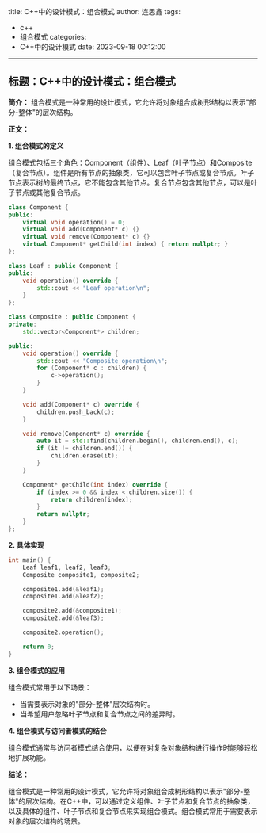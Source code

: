 title: C++中的设计模式：组合模式
author: 连思鑫
tags:
  - c++
  - 组合模式
categories:
  - C++中的设计模式
date: 2023-09-18 00:12:00
---
## **标题：C++中的设计模式：组合模式**

**简介：**
组合模式是一种常用的设计模式，它允许将对象组合成树形结构以表示"部分-整体"的层次结构。

**正文：**

**1. 组合模式的定义**

组合模式包括三个角色：Component（组件）、Leaf（叶子节点）和Composite（复合节点）。组件是所有节点的抽象类，它可以包含叶子节点或复合节点。叶子节点表示树的最终节点，它不能包含其他节点。复合节点包含其他节点，可以是叶子节点或其他复合节点。

```cpp
class Component {
public:
    virtual void operation() = 0;
    virtual void add(Component* c) {}
    virtual void remove(Component* c) {}
    virtual Component* getChild(int index) { return nullptr; }
};

class Leaf : public Component {
public:
    void operation() override {
        std::cout << "Leaf operation\n";
    }
};

class Composite : public Component {
private:
    std::vector<Component*> children;

public:
    void operation() override {
        std::cout << "Composite operation\n";
        for (Component* c : children) {
            c->operation();
        }
    }

    void add(Component* c) override {
        children.push_back(c);
    }

    void remove(Component* c) override {
        auto it = std::find(children.begin(), children.end(), c);
        if (it != children.end()) {
            children.erase(it);
        }
    }

    Component* getChild(int index) override {
        if (index >= 0 && index < children.size()) {
            return children[index];
        }
        return nullptr;
    }
};
```

**2. 具体实现**

```cpp
int main() {
    Leaf leaf1, leaf2, leaf3;
    Composite composite1, composite2;

    composite1.add(&leaf1);
    composite1.add(&leaf2);

    composite2.add(&composite1);
    composite2.add(&leaf3);

    composite2.operation();

    return 0;
}
```

**3. 组合模式的应用**

组合模式常用于以下场景：

- 当需要表示对象的"部分-整体"层次结构时。
- 当希望用户忽略叶子节点和复合节点之间的差异时。

**4. 组合模式与访问者模式的结合**

组合模式通常与访问者模式结合使用，以便在对复杂对象结构进行操作时能够轻松地扩展功能。

**结论：**

组合模式是一种常用的设计模式，它允许将对象组合成树形结构以表示"部分-整体"的层次结构。在C++中，可以通过定义组件、叶子节点和复合节点的抽象类，以及具体的组件、叶子节点和复合节点来实现组合模式。组合模式常用于需要表示对象的层次结构的场景。